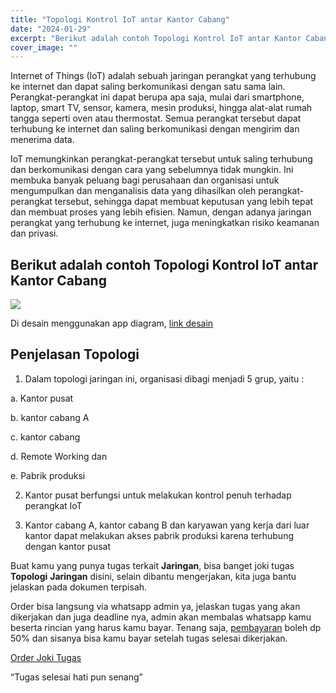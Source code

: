 ```yaml
---
title: "Topologi Kontrol IoT antar Kantor Cabang"
date: "2024-01-29"
excerpt: "Berikut adalah contoh Topologi Kontrol IoT antar Kantor Cabang"
cover_image: ""
---
```


Internet of Things (IoT) adalah sebuah jaringan perangkat yang terhubung ke internet dan dapat saling berkomunikasi dengan satu sama lain. Perangkat-perangkat ini dapat berupa apa saja, mulai dari smartphone, laptop, smart TV, sensor, kamera, mesin produksi, hingga alat-alat rumah tangga seperti oven atau thermostat. Semua perangkat tersebut dapat terhubung ke internet dan saling berkomunikasi dengan mengirim dan menerima data.

IoT memungkinkan perangkat-perangkat tersebut untuk saling terhubung dan berkomunikasi dengan cara yang sebelumnya tidak mungkin. Ini membuka banyak peluang bagi perusahaan dan organisasi untuk mengumpulkan dan menganalisis data yang dihasilkan oleh perangkat-perangkat tersebut, sehingga dapat membuat keputusan yang lebih tepat dan membuat proses yang lebih efisien. Namun, dengan adanya jaringan perangkat yang terhubung ke internet, juga meningkatkan risiko keamanan dan privasi.

## Berikut adalah contoh Topologi Kontrol IoT antar Kantor Cabang

[![](https://blogger.googleusercontent.com/img/a/AVvXsEhgmN2udjCM0KK7WS3hccSIhKoLKjIPn09JJA2hVQDkTJxEMWaknwbdWnQ8axwN546mmG3IxMTur_a0m31lJ8YWPw3kwvKdc3ay0WoX-FJXMk5oxa-pJBnPjd4YZSTIrCDGk1WhFkha45KAEMXJhCrRwRVKT_gwKViFOZeTkQOz2VyMTWIs9P6v2wMa=s16000)](https://blogger.googleusercontent.com/img/a/AVvXsEhgmN2udjCM0KK7WS3hccSIhKoLKjIPn09JJA2hVQDkTJxEMWaknwbdWnQ8axwN546mmG3IxMTur_a0m31lJ8YWPw3kwvKdc3ay0WoX-FJXMk5oxa-pJBnPjd4YZSTIrCDGk1WhFkha45KAEMXJhCrRwRVKT_gwKViFOZeTkQOz2VyMTWIs9P6v2wMa)

Di desain menggunakan app diagram, [link desain](https://viewer.diagrams.net/?tags=%7B%7D&highlight=0000ff&edit=_blank&layers=1&nav=1&title=Desain%20Topologi%20Cyber%20Security%20with%20IoT#R7V1te5pKE%2F41%2BRgu9o2Fj3lt%2B6TpyUn6nL588UIlygmCBYzaX38WBQV2RVRAoORqoyzsBmbmnpmdnR0u0M1k8cHVp%2BNHZ2hYF1AeLi7Q7QWEUKYK%2BwhalusWICt43TJyzeG6Td42vJi%2FjejCsHVmDg0vbFs3%2BY5j%2BeY02ThwbNsY%2BIk23XWdefKyV8caJhqm%2BsjgGl4GusW3fjOH%2Fjh8MCzL2xMfDXM09qNHjs5M9OjqsMEb60NnHmtCdxfoxnUcf%2F1tsrgxrIB8EWEub5UHePmEnwlUr64mHx57T7eX68HuD%2BmyeQbXsP2jh77%2FfI8X9BXB69kHzb0c%2FXwYOpdkPfS7bs1CgoXP6i8jCs7Hpm%2B8TPVBcDxnYnKBrsf%2BxGJHgH11nZk9NIK%2FIbMj783wB%2BPw4NWx%2FVAisMqOcz5G%2BLjvhusbixgXw8f6YDgTw3eX7JLoLNBCFkVSCuj6eL5lOZCptm4cx9itKGGjHsrZaDP6lpTsS0jNAygbAaDZpFUATlBWVUBOyiIVl0RZ2AbCIrV%2BEqtwdDSGTJmGh47rj52RY%2BvW3bb1ejBz3zeU3NIVpOm67f3ZcabhFf8avr8Mqa3PfCfJJUZxd%2Fk97L86%2BBEcSCQ6vF3ET94ueRZCfDALPWfmDsLHf8CPvz9%2BBFfj%2F2n%2F0uXDr94%2FP8ehlpV93R0ZfhY5Q7EMaJgpEa5h6b75njRYp3A367azUBNIr8lM52e9b1hPjmf6pmOzU33H951JmqO6N10b7FdzEfA8zrpopCvLHAUj%2BAHLrz3fdd6MG8dyXNZmO3YgQHp4yYBxx3ADSZn5lmmzyyKHYIXRsT4N7nKyGAWOijQwfddcSMy1eFuPnYR0WajFmgSVJHAhlSjhsKsCiWIevJGdKh67tMNuErtf7v4%2F%2Bv5X%2F2H%2Bwbifzm5eFe3TawOwm3XbHXaLxS5ESi2wSzrs5sBuNHtsGHYjOe2wWyh2ESZ1wO4mNtBhNwu7sJnYzTHT7LB7OHYxwXXALtA67ObALmomdlGH3TKwSxRUC%2ByqHXZzYBc3E7u4w24Z2FUorBi7czq9%2F9u7%2Fv555L32323zSX6glzwz90M3idYKAVowIAkPSCGN5HPh8WHoP17at75mT3oz%2Bjx6%2BmLdbdayjmRZxTpVSLpyeSikGj2RZauuV66rL2MXTB3T9r3YyE9Bwxb1CkpinqLUqnD6egWedD2QQyWzla%2F1LW%2BlbfPsxxuEHMvUzTMIA8uZDTmgxDwCrUTrQKK1xWhOBhBnGDTCW4WI%2FYV7dBhwLD2rRxfjA8AJbbRVQD8S%2BqdoA%2FJV%2F0runv96%2Fee78vP737%2FfyLdrP%2FcKBiLnsiBZt50AsGL5IZ0TbFd%2BzZzoxKW34sAVuwDg6WJ7kn0bBZ%2B3X17YuReDiYEbjchucD3o%2BpIWaIqh7fW89TOeSV1oQJM0JG9%2BQNIIYCrxfiVVJIEC0WDUWrwKqW0wVpIBuEg6MUTdozhWR0%2BGazLiBIxPsxucNl8UwjRvnLZ47XKUs6MClCWVGs50ZbJ7Q7qnt5aFiNN6o4J9qixex1Ty3OgHQhIq08ZrTctk3Twjh%2BY8Akr5VaeKQJaQEiBBXncqAs2plqY3j5mRV6E30zozfzCtDOWYN5hWE%2BUIZEKY4KXUUkKxCPpk2vkTu6PwGUtVa3zs8G6im1abFNurPz23UtvDaYD52SQFAmeQlqTSds83xmA7MThsBoJV4QzE8HTTZqe%2FOlPG45HJvt4s%2B4GgsXkJ05Kmv9w5M9k0x%2B8qJZ%2BMI%2F4uMXo1LSvVJJ7CrhYXVsfhwCJ5nZjDoSWUzrLEiOKk3BA%2Bu3yTcR6XG1zWupJo1fBUuYHCmeuDbvtOICRPM0%2F3OwnZqWiSFgygc4tIjsWpBmw%2FgFK0kWuTyKypHGWr3oKgVA%2B%2FG72v2yP25arD4K7gD5RS24AAEhj4amFIzygq152o7FLXCKT2R5xdX6tt0NcAgpQd3KzOnFFda5Vh8NmYOL7BTn9z3DczAGEHwNwA1M6MQCDKgS9HTp70vmu%2BBV616wxnb14wGxsa9kgPZmif%2Fvrayc2umRhM6hdVPbfeFujpekQlz5bil5m6tzcsGQUYq18RFt9OzXYbl8ymTfGLGJuyUl0KDh5zoVoCmeRSgKG6%2Fp3MBiEqSg64vu1wjBTnDwvaZlIny0kzJ6tSH3GehU235oQ5BPeW2We%2FB5Y57ekuu8172%2FDnkbtw%2F%2BzMmAbtfRo4dg9AdcH%2BS1N2Jq97d4RQHJCrGaE4ysaRMad9KeKVr1qayYalM%2BRlbjJCH88LgcUtiz2QaHvZE7GiEvbgmm0Z5ZKlFqa%2FMZXs%2B9pSUhIebi1lcHB6plTmMtxew4hxrQwjypHs%2BOdALzvxCIq81EqB2MqtCq%2Bma8z1gBK7lxdLtYdABlSS5Z0LySpfLUehmyBlgvNok15R%2BEaGY%2FYgFbiR4bA8VGE62fEqN2vXwt7dDehcCjfrrjt9u%2FIyacoThYJAf0kaVsidYwrbnAyygnGRdwvt%2BTyRrNvOAkZCbMOMJHaCXLN%2FQdYrU703m88LwrrcrM5o6r4z4WfsTDQafwauG5KNojbKN4LVmJAIGkVtNP23Vw1A8LfTbVDQKBxS8Lfl1E2yf1tvYKdfsddz4HwNzmtYsdRw796NNWeB0GnwBg5z09zVWNdTN5hjB5px6vXMoVeislJTyoqEm5cSfoHAKSBlKSuSHbM0rL4zP11RrYZhhxFTS9VdWjN1l2hp6g8KKIFNuGhjx3lolBVREkMje39XJdDY5TtvzhW%2Bh0tICpDXT9ZqBak8FW2bN9c96y5MkA78EoWHaVnbMIVM3hNZbKIFi5af98IN1AxvORZFmoe3qstgAEiSuWtQPn8JjMhZahPKYENRBjuUFZF2pMpcedU6AA21D2iCaFIjgNZVZCsCaESm9UNZ%2B8Ie0VpS41DWygXJylGmIFRLc1aDIErRQMtbEq1uQGtlTarKgUajgEedUJZdR6aRKFMaijLRjsAOZYeiTFWVOpozlF2Bu5FAow0Fmmg%2FZQe0A4EG5dQ2vVqgLDtPrZEoUxuKshybUTuU7UUZQPy7nGoANNxCoAnSP0zvF%2B6%2FPr9ZjzO4cJb%2BuzP%2FUXzB6rBrusIUpZv6kdGSKUkVESpur1ImSbp80TVDZCXFEBTtNz9bymh2zmhBOIznlfCQLBiHRBCOrCgNa9X10OJzFCZ3TKnJsuIXp5Z%2ByyTSn5r0hYDKF2oRvFi42ryvGiSU1CTvi%2BQNwpB65VKSVgZhzpr4RVWZg%2BomF%2BxcuV%2BkErtZqf9K8k4Uac0g100Ui9gfoHEgU2XeHlY9TyTtC3sqeVOaa4YzpZU5zdUHZIiEtNiPWj%2FQRbWL2gQ62FDQwQ50Bcz2MF%2BWsxZAa1%2FKpZI3GaxuQOuSwYoozqSoUh1xVoPAStE4yxsgqRvOWhkgqRpnRCP1NGjtC4soDQ2LKF1YpJBar6CWBq19YRHa0LAI7cIiRYQfMb8eVweg0faFQqJCMI0DWhcKKaJIJMUSjlULhDXEXPuiIjR3VESpF%2BbKTxNpUAIXQXwYURG9MqLSDK72xTZo7uSPmqElR2wjRrW1MfkWyk1YLm64InMg6EPdG28hkLIepuNRaWJ6A%2Bl9au8yTP0Zs3r219WrOG6TF8HV3SC4%2BkmiSr3IUS9vR5G8tCVMILc0WGLCvaGNRKSPwZIIcrkIKkkW1PZtjKO5IyH12klAc0RCkvU4b%2Fc4h7yc7wRuZB1FJlG3LNMY9nzDMjzTC2ykM5mukiZ1O2h2JyaTgODEZ33KECZ576MScQSUYOtbMkEZUMIDCchYimrUxcEEZKUsNPEcazyazlctUpyHDBDWpDT3YbK2eKo8%2BI7tAwe%2Ffhuk3m2bSoEuoINMUh1COd%2FZYbNVQtyhnKzsSCbaNcU9a%2FYolFGS80x0%2BDeSlJU7%2BjD0Hy%2FtW1%2BzJ70ZfR49fbHuBEXUPz5%2BagGfs0MZHMvycnu3vUJpr09WqVTp3jYhf495W1dEUkbsN46AR1dlT5mM46yX8BlRKSZIU1Nv7pQhzmVxjlDAux8rAc1PzleOnUJQJLy%2BouZP8dliCnT63EPBr54ZvtWxHJBpJPWOTCDzZVdFMyuF7Ob%2BSfA65n1OTYMXLsfDgzjp1FSOLz6c%2BKfjC0CYrOpzfoCB7Ph7OxAmqD2y21k7FYkHT4iwnJqIyeEe%2FqKmH1k0acae0OKhqERRhmXkjRCBN1nWjlAxFP8EYwfKiWdoQE6HM2RIJcQcf6xghDQalRipyPgJipTPjX5AIcNl0sxxunkzQMtk3TyjFz5QxpQflAlklSY31WiyLACyIpjzqwXYVGHNj%2Bz4ZeUvIS0Q0lklTvbXHDrVvJ7ElByZWyUt18UXrS8gkmV6dX9f0DJebNxKl%2FcqCvpQjNNVbQQvAonKLMfBjcuSoxzVujs5qpkcEYK4XA7WuyxBYoeuE0wktw5FwNBHZ2gEV%2FwH)

## Penjelasan Topologi

1. Dalam topologi jaringan ini, organisasi dibagi menjadi 5 grup, yaitu :

a. Kantor pusat

b. kantor cabang A

c. kantor cabang

d. Remote Working dan

e. Pabrik produksi

2. Kantor pusat berfungsi untuk melakukan kontrol penuh terhadap perangkat IoT

3. Kantor cabang A, kantor cabang B dan karyawan yang kerja dari luar kantor dapat melakukan akses pabrik produksi karena terhubung dengan kantor pusat

Buat kamu yang punya tugas terkait **Jaringan**, bisa banget joki tugas **Topologi** **Jaringan** disini, selain dibantu mengerjakan, kita juga bantu jelaskan pada dokumen terpisah.

Order bisa langsung via whatsapp admin ya, jelaskan tugas yang akan dikerjakan dan juga deadline nya, admin akan membalas whatsapp kamu beserta rincian yang harus kamu bayar. Tenang saja, [pembayaran](https://stacktugas.id/pembayaran/) boleh dp 50% dan sisanya bisa kamu bayar setelah tugas selesai dikerjakan.

[Order Joki Tugas](https://stacktugas.id/)

“Tugas selesai hati pun senang”